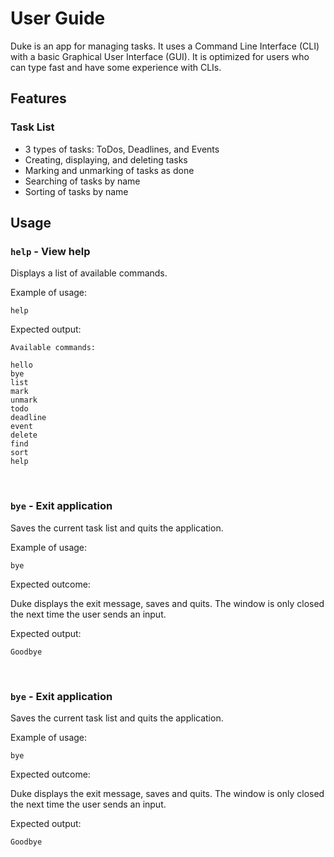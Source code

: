 # User Guide

Duke is an app for managing tasks.
It uses a Command Line Interface (CLI) with a basic Graphical User Interface (GUI). 
It is optimized for users who can type fast and have some experience with CLIs.


## Features

### Task List

- 3 types of tasks: ToDos, Deadlines, and Events
- Creating, displaying, and deleting tasks
- Marking and unmarking of tasks as done
- Searching of tasks by name
- Sorting of tasks by name


## Usage

### `help` - View help

Displays a list of available commands.

Example of usage: 

`help`

Expected output:

```
Available commands:

hello
bye
list
mark
unmark
todo
deadline
event
delete
find
sort
help
```

<br/>

### `bye` - Exit application

Saves the current task list and quits the application. 

Example of usage:

`bye`

Expected outcome:

Duke displays the exit message, saves and quits. The window is only closed the 
next time the user sends an input.

Expected output:

```
Goodbye
```

<br/>

### `bye` - Exit application

Saves the current task list and quits the application.

Example of usage:

`bye`

Expected outcome:

Duke displays the exit message, saves and quits. The window is only closed the
next time the user sends an input.

Expected output:

```
Goodbye
```
